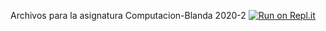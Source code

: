 Archivos para la asignatura Computacion-Blanda 2020-2
[![Run on Repl.it](https://repl.it/badge/github/nicolasae/Computacion-Blanda)](https://repl.it/github/nicolasae/Computacion-Blanda)
